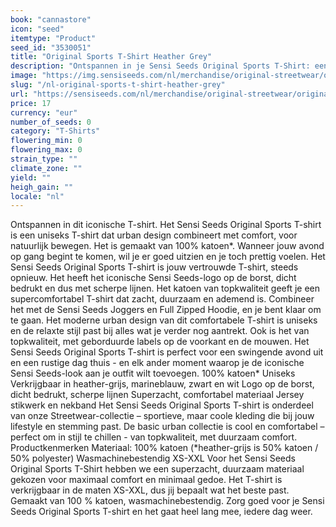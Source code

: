 ```yaml
---
book: "cannastore"
icon: "seed"
itemtype: "Product"
seed_id: "3530051"
title: "Original Sports T-Shirt Heather Grey"
description: "Ontspannen in je Sensi Seeds Original Sports T-Shirt: een uniseks T-shirt dat urban design combineert met comfort, voor natuurlijk bewegen. Koop nu online!"
image: "https://img.sensiseeds.com/nl/merchandise/original-streetwear/original-sports-t-shirt-heather-grey-image.png"
slug: "/nl-original-sports-t-shirt-heather-grey"
url: "https://sensiseeds.com/nl/merchandise/original-streetwear/original-sports-t-shirt-heather-grey?a_aid=cannastore"
price: 17
currency: "eur"
number_of_seeds: 0
category: "T-Shirts"
flowering_min: 0
flowering_max: 0
strain_type: ""
climate_zone: ""
yield: ""
heigh_gain: ""
locale: "nl"
---
```

Ontspannen in dit iconische T-shirt. Het Sensi Seeds Original Sports T-shirt is een uniseks T-shirt dat urban design combineert met comfort, voor natuurlijk bewegen. Het is gemaakt van 100% katoen*. Wanneer jouw avond op gang begint te komen, wil je er goed uitzien en je toch prettig voelen. Het Sensi Seeds Original Sports T-shirt is jouw vertrouwde T-shirt, steeds opnieuw. Het heeft het iconische Sensi Seeds-logo op de borst, dicht bedrukt en dus met scherpe lijnen. Het katoen van topkwaliteit geeft je een supercomfortabel T-shirt dat zacht, duurzaam en ademend is. Combineer het met de Sensi Seeds Joggers en Full Zipped Hoodie, en je bent klaar om te gaan. Het moderne urban design van dit comfortabele T-shirt is uniseks en de relaxte stijl past bij alles wat je verder nog aantrekt. Ook is het van topkwaliteit, met geborduurde labels op de voorkant en de mouwen. Het Sensi Seeds Original Sports T-shirt is perfect voor een swingende avond uit en een rustige dag thuis - en elk ander moment waarop je de iconische Sensi Seeds-look aan je outfit wilt toevoegen. 100% katoen* Uniseks Verkrijgbaar in heather-grijs, marineblauw, zwart en wit Logo op de borst, dicht bedrukt, scherpe lijnen Superzacht, comfortabel materiaal Jersey stikwerk en nekband Het Sensi Seeds Original Sports T-shirt is onderdeel van onze Streetwear-collectie – sportieve, maar coole kleding die bij jouw lifestyle en stemming past. De basic urban collectie is cool en comfortabel – perfect om in stijl te chillen - van topkwaliteit, met duurzaam comfort. Productkenmerken Materiaal: 100% katoen (*heather-grijs is 50% katoen / 50% polyester) Wasmachinebestendig XS-XXL Voor het Sensi Seeds Original Sports T-Shirt hebben we een superzacht, duurzaam materiaal gekozen voor maximaal comfort en minimaal gedoe. Het T-shirt is verkrijgbaar in de maten XS-XXL, dus jij bepaalt wat het beste past. Gemaakt van 100 % katoen, wasmachinebestendig. Zorg goed voor je Sensi Seeds Original Sports T-shirt en het gaat heel lang mee, iedere dag weer.
